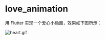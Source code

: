 # love_animation

用 Flutter 实现一个爱心小动画，效果如下图所示：

![heart.gif](https://s2.loli.net/2022/06/03/bhMHosPVQ9dIZle.gif)
